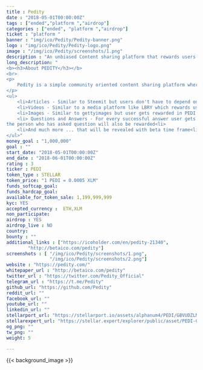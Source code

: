 ```yaml
---
title : Pedity
date : "2018-05-01T00:00:00Z"
tags : ["ended","platform ","airdrop"]
categories : ["ended", "platform ","airdrop"]
ticket : "platform "
banner : "img/ico/Pedity/Pedity-banner.png"
logo : "img/ico/Pedity/Pedity-logo.png"
image : "/img/ico/Pedity/screenshots/1.png"
description : "An unbiased Content sharing platform that rewards users in form of PEDI."
long_description: "
<b><h3>About PEDITY</h3></b>
<br>
<p>
	Pedity is a simple community oriented content sharing platform where every user is rewarded PEDI tokens based on content and not on upvotes/votes from other users. The term content is referred here to various possible categories listed below and are not not just limited to these -
</p>
<ul>
	<li>Articles - Similar to Steemit but users don't have to depend on upvotes<li>
	<li>Videos - Similar to a media platform like LBRY which rewards user for video sharing<li>
	<li>Images - Similar to gettyimages but user gets rewarded in PEDI Tokens<li>
	<li> Questions and Answers - For every successful answer user gets rewarded and also
the person who has asked question will also be rewarded<li>
	<li>And much more ... that will be revealed with beta time frame<li>
</ul>"
money_goal : "1,000,000"
goal : ""
start_date: "2018-05-01T00:00:00Z"
end_date : "2018-06-01T00:00:00Z"
rating : 3
ticker : PEDI
token_type : STELLAR
token_price: "1 PEDI = 0.0005 XLM"
funds_softcap_goal: 
funds_hardcap_goal: 
available_for_token_sale: 1,199,999,999
kyc: YES
accepted_currency :  ETH,XLM
non_participate: 
airdrop : YES
airdrop_live : NO
country: 
bounty : ""
additional_links : ["https://icoholder.com/en/pedity-21340",
        "http://betaico.com/pedity"]
screenshots : [ "/img/ico/Pedity/screenshots/1.png",
                "/img/ico/Pedity/screenshots/2.png"]
website : "https://pedity.com/"
whitepaper_url : "http://betaico.com/pedity"
twitter_url : "https://twitter.com/Pedity_Official"
telegram_url : "https://t.me/Pedity"
github_url: "https://github.com/Pedity"
reddit_url: ""
facebook_url: ""
youtube_url: ""
linkedin_url: ""
stellarport_url: "https://stellarport.io/assets/alphanum4/PEDI/GBVUDZLMHTLMZANLZB6P4S4RYF52MVWTYVYXTQ2EJBPBX4DZI2SDOLLY"
stellarexpert_url: "https://stellar.expert/explorer/public/asset/PEDI-GBVUDZLMHTLMZANLZB6P4S4RYF52MVWTYVYXTQ2EJBPBX4DZI2SDOLLY"
og_png: ""
tw_png: ""
weight: 5

---
```



{{< background_image >}}

